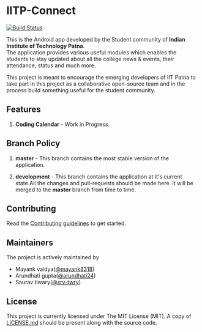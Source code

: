 # IITP-Connect

[![Build Status](https://travis-ci.org/Njack-IITP/IITP-Connect.svg?branch=development)](https://travis-ci.org/Njack-IITP/IITP-Connect)

This is the Android app developed by the Student community of **Indian Institute of Technology Patna**.  
The application provides various useful modules which enables the students to stay updated about all the college news & events, their attendance, status and much more.

This project is meant to encourage the emerging developers of IIT Patna to take part in this project as a collaborative open-source team and in the process build something useful for the student community.

## Features
1. **Coding Calendar** - Work in Progress.

## Branch Policy
1. **master** - This branch contains the most stable version of the application.  
  
1. **development** - This branch contains the application at it's current state.All the changes and pull-requests should be made here. It will be merged to the **master** branch from time to time.

## Contributing
Read the [Contributing guidelines](CONTRIBUTING.md) to get started.

## Maintainers
The project is actively maintained by

+ Mayank vaidya([@mayank8318](https://github.com/mayank8318))
+ Arundhati gupta([@arundhati24](https://github.com/arundhati24))
+ Saurav tiwary([@srv-twry](https://github.com/srv-twry))

## License

This project is currently licensed under The MIT License (MIT). A copy of [LICENSE.md](LICENSE.md) should be present along with the source code.